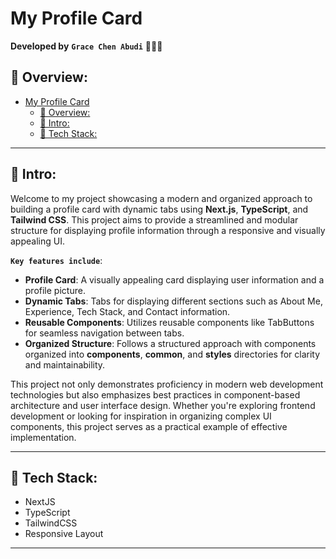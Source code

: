 # My Profile Card

**Developed by** **`Grace Chen Abudi`** 👩🏽‍💻

## 📣 Overview:

- [My Profile Card](#my-profile-card)
  - [📣 Overview:](#-overview)
  - [🔎 Intro:](#-intro)
  - [🧰 Tech Stack:](#-tech-stack)

---

## 🔎 Intro:

Welcome to my project showcasing a modern and organized approach to building a profile card with dynamic tabs using **Next.js**, **TypeScript**, and **Tailwind CSS**. This project aims to provide a streamlined and modular structure for displaying profile information through a responsive and visually appealing UI.

**`Key features include`**:

- **Profile Card**: A visually appealing card displaying user information and a profile picture.
- **Dynamic Tabs**: Tabs for displaying different sections such as About Me, Experience, Tech Stack, and Contact information.
- **Reusable Components**: Utilizes reusable components like TabButtons for seamless navigation between tabs.
- **Organized Structure**: Follows a structured approach with components organized into **components**, **common**, and **styles** directories for clarity and maintainability.

This project not only demonstrates proficiency in modern web development technologies but also emphasizes best practices in component-based architecture and user interface design. Whether you're exploring frontend development or looking for inspiration in organizing complex UI components, this project serves as a practical example of effective implementation.

---

## 🧰 Tech Stack:

- NextJS
- TypeScript
- TailwindCSS
- Responsive Layout

---
